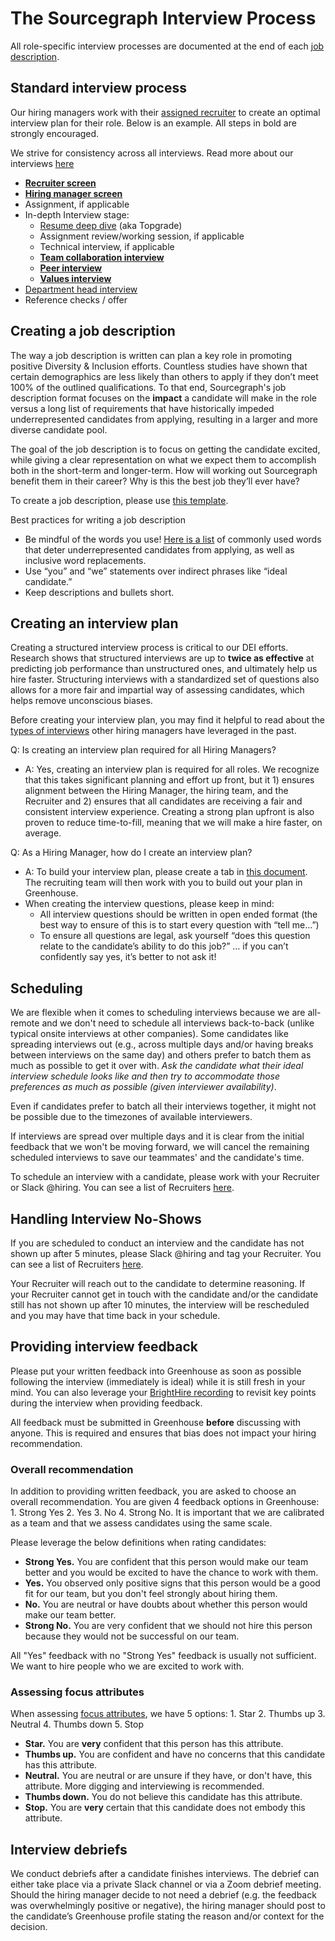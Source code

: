 # The Sourcegraph Interview Process
 
All role-specific interview processes are documented at the end of each [job description](https://boards.greenhouse.io/sourcegraph91).
 
## Standard interview process
 
Our hiring managers work with their [assigned recruiter](https://about.sourcegraph.com/handbook/talent#talent-team-members) to create an optimal interview plan for their role. Below is an example. All steps in bold are strongly encouraged.
 
We strive for consistency across all interviews.  Read more about our interviews [here](https://about.sourcegraph.com/handbook/talent/types_of_interviews)
 
- [**Recruiter screen**](https://about.sourcegraph.com/handbook/talent/types_of_interviews#recruiter-screen)
- [**Hiring manager screen**](https://about.sourcegraph.com/handbook/talent/types_of_interviews#hiring-manager-screen)
- Assignment, if applicable
- In-depth Interview stage:
  -  [Resume deep dive](https://about.sourcegraph.com/handbook/talent/types_of_interviews#resume-deep-dive) (aka Topgrade)
  -  Assignment review/working session, if applicable
  -  Technical interview, if applicable
  -  [**Team collaboration interview**](https://about.sourcegraph.com/handbook/talent/types_of_interviews#team-collaboration-interview)
  -  [**Peer interview**](https://about.sourcegraph.com/handbook/talent/types_of_interviews#peer-interview)
  -  [**Values interview**](https://about.sourcegraph.com/handbook/talent/types_of_interviews#values-interview)
- [Department head interview](https://about.sourcegraph.com/handbook/talent/types_of_interviews#department-head-interview-30-45-minutes)
- Reference checks / offer
 
## Creating a job description
 
The way a job description is written can plan a key role in promoting positive Diversity & Inclusion efforts. Countless studies have shown that certain demographics are less likely than others to apply if they don’t meet 100% of the outlined qualifications.  To that end, Sourcegraph's job description format focuses on the **impact** a candidate will make in the role versus a long list of requirements that have historically impeded underrepresented candidates from applying, resulting in a larger and more diverse candidate pool. 
 
The goal of the job description is to focus on getting the candidate excited, while giving a clear representation on what we expect them to accomplish both in the short-term and longer-term.  How will working out Sourcegraph benefit them in their career?  Why is this the best job they’ll ever have?
 
To create a job description, please use [this template](https://docs.google.com/document/d/1rJAYyARbegvvH_e-VTrHoFhU9cDG5WfHov3L12NeCO8/edit).
 
Best practices for writing a job description

- Be mindful of the words you use!  [Here is a list](https://docs.google.com/document/d/1HOLapvWgrD361l2u50nms_q_SZzU__IGxZSj9-1OZbM/edit) of commonly used words that deter underrepresented candidates from applying, as well as inclusive word replacements. 
- Use “you” and “we” statements over indirect phrases like “ideal candidate.”
- Keep descriptions and bullets short.
 
## Creating an interview plan
 
Creating a structured interview process is critical to our DEI efforts.  Research shows that structured interviews are up to **twice as effective** at predicting job performance than unstructured ones, and ultimately help us hire faster.  Structuring interviews with a standardized set of questions also allows for a more fair and impartial way of assessing candidates, which helps remove unconscious biases. 

Before creating your interview plan, you may find it helpful to read about the [types of interviews](https://about.sourcegraph.com/handbook/talent/types_of_interviews) other hiring managers have leveraged in the past.
 
Q: Is creating an interview plan required for all Hiring Managers?

- A: Yes, creating an interview plan is required for all roles.  We recognize that this takes significant planning and effort up front, but it 1) ensures alignment between the Hiring Manager, the hiring team, and the Recruiter and 2) ensures that all candidates are receiving a fair and consistent interview experience.  Creating a strong plan upfront is also proven to reduce time-to-fill, meaning that we will make a hire faster, on average. 
 
Q: As a Hiring Manager, how do I create an interview plan?

- A: To build your interview plan, please create a tab in [this document](https://docs.google.com/spreadsheets/d/1pMG_K3pf_pP_AIvy8jjOKc-h6htDJ5QkvEMD3prAQ5Y/edit#gid=1566158302).  The recruiting team will then work with you to build out your plan in Greenhouse.
- When creating the interview questions, please keep in mind:
  - All interview questions should be written in open ended format (the best way to ensure of this is to start every question with “tell me…”)
  - To ensure all questions are legal, ask yourself “does this question relate to the candidate’s ability to do this job?” … if you can’t confidently say yes, it’s better to not ask it!
 
## Scheduling
 
We are flexible when it comes to scheduling interviews because we are all-remote and we don't need to schedule all interviews back-to-back (unlike typical onsite interviews at other companies). Some candidates like spreading interviews out (e.g., across multiple days and/or having breaks between interviews on the same day) and others prefer to batch them as much as possible to get it over with. *Ask the candidate what their ideal interview schedule looks like and then try to accommodate those preferences as much as possible (given interviewer availability)*.
 
Even if candidates prefer to batch all their interviews together, it might not be possible due to the timezones of available interviewers.
 
If interviews are spread over multiple days and it is clear from the initial feedback that we won't be moving forward, we will cancel the remaining scheduled interviews to save our teammates' and the candidate's time.
 
To schedule an interview with a candidate, please work with your Recruiter or Slack @hiring.  You can see a list of Recruiters [here](https://about.sourcegraph.com/handbook/talent/hiring/how_recruiting_interfaces_with_hiring_managers#the-talent-team).

## Handling Interview No-Shows
 
If you are scheduled to conduct an interview and the candidate has not shown up after 5 minutes, please Slack @hiring and tag your Recruiter. You can see a list of Recruiters [here](https://about.sourcegraph.com/handbook/talent/hiring/how_recruiting_interfaces_with_hiring_managers#the-talent-team).

Your Recruiter will reach out to the candidate to determine reasoning. If your Recruiter cannot get in touch with the candidate and/or the candidate still has not shown up after 10 minutes, the interview will be rescheduled and you may have that time back in your schedule.

## Providing interview feedback
 
Please put your written feedback into Greenhouse as soon as possible following the interview (immediately is ideal) while it is still fresh in your mind.  You can also leverage your [BrightHire recording](https://about.sourcegraph.com/handbook/talent/hiring/guide_to_using_brighthire) to revisit key points during the interview when providing feedback.
 
All feedback must be submitted in Greenhouse **before** discussing with anyone. This is required and ensures that bias does not impact your hiring recommendation.
 
### Overall recommendation
 
In addition to providing written feedback, you are asked to choose an overall recommendation.  You are given 4 feedback options in Greenhouse: 1. Strong Yes 2. Yes 3. No 4. Strong No. It is important that we are calibrated as a team and that we assess candidates using the same scale.

Please leverage the below definitions when rating candidates: 

- **Strong Yes.** You are confident that this person would make our team better and you would be excited to have the chance to work with them.
- **Yes.** You observed only positive signs that this person would be a good fit for our team, but you don't feel strongly about hiring them.
- **No.** You are neutral or have doubts about whether this person would make our team better.
- **Strong No.** You are very confident that we should not hire this person because they would not be successful on our team.
 
All "Yes" feedback with no "Strong Yes" feedback is usually not sufficient. We want to hire people who we are excited to work with.

### Assessing focus attributes 

When assessing [focus attributes](https://support.greenhouse.io/hc/en-us/articles/360018399451-Scorecard-focus-attributes), we have 5 options: 1. Star 2. Thumbs up 3. Neutral 4. Thumbs down 5. Stop

- **Star.** You are **very** confident that this person has this attribute.
- **Thumbs up.** You are confident and have no concerns that this candidate has this attribute.
- **Neutral.** You are neutral or are unsure if they have, or don't have, this attribute. More digging and interviewing is recommended. 
- **Thumbs down.** You do not believe this candidate has this attribute.
- **Stop.** You are **very** certain that this candidate does not embody this attribute.
 
## Interview debriefs
 
We conduct debriefs after a candidate finishes interviews. The debrief can either take place via a private Slack channel or via a Zoom debrief meeting.  Should the hiring manager decide to not need a debrief (e.g. the feedback was overwhelmingly positive or negative), the hiring manager should post to the candidate’s Greenhouse profile stating the reason and/or context for the decision.
